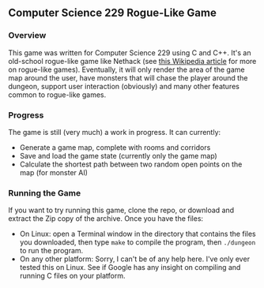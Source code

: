 ## Computer Science 229 Rogue-Like Game

### Overview
This game was written for Computer Science 229 using C and C++.  It's an old-school rogue-like game like Nethack (see [this Wikipedia article](https://en.wikipedia.org/wiki/Roguelike) for more on rogue-like games).  Eventually, it will only render the area of the game map around the user, have monsters that will chase the player around the dungeon, support user interaction (obviously) and many other features common to rogue-like games.

### Progress
The game is still (very much) a work in progress.  It can currently:

* Generate a game map, complete with rooms and corridors
* Save and load the game state (currently only the game map)
* Calculate the shortest path between two random open points on the map (for monster AI)

### Running the Game
If you want to try running this game, clone the repo, or download and extract the Zip copy of the archive.  Once you have the files:
  * On Linux: open a Terminal window in the directory that contains the files you downloaded, then type `make` to compile the program, then `./dungeon` to run the program.
  * On any other platform: Sorry, I can't be of any help here.  I've only ever tested this on Linux.  See if Google has any insight on compiling and running C files on your platform.
